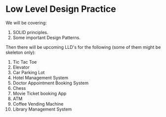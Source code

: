 # Low Level Design Practice


We will be covering:

1. SOLID principles.
2. Some important Design Patterns.

Then there will be upcoming LLD's for the following (some of them might be skeleton only):

1. Tic Tac Toe
2. Elevator
3. Car Parking Lot
4. Hotel Management System
5. Doctor Appointment Booking System
6. Chess
7. Movie Ticket booking App
8. ATM
9. Coffee Vending Machine
10. Library Management System

